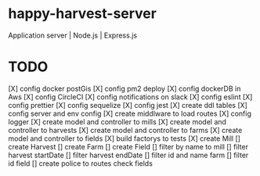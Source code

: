 # happy-harvest-server

Application server | Node.js | Express.js

# TODO

[X] config docker postGis
[X] config pm2 deploy
[X] config dockerDB in Aws
[X] config CircleCI
[X] config notifications on slack
[X] config eslint
[X] config prettier
[X] config sequelize
[X] config jest
[X] create ddl tables
[X] config server and env config
[X] create middlware to load routes
[X] config logger
[X] create model and controller to mills
[X] create model and controller to harvests
[X] create model and controller to farms
[X] create model and controller to fields
[X] build factorys to tests
[X] create Mill
[] create Harvest 
[] create Farm
[] create Field 
[] filter by name to mill
[] filter harvest startDate
[] filter harvest endDate
[] filter id and name farm
[] filter id field
[] create police to routes check fields